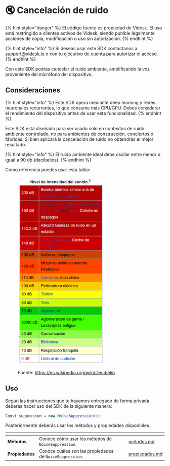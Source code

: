 # 🔇 Cancelación de ruido

{% hint style="danger" %}
El código fuente es propiedad de Videsk. El uso está restringido a clientes activos de Videsk, siendo punible legalmente acciones de copia, modificación o uso sin autorización.
{% endhint %}

{% hint style="info" %}
Si deseas usar este SDK contáctanos a [support@videsk.io](mailto:support@videsk.io) o con tu ejecutivo de cuenta para autorizar el acceso.
{% endhint %}

Con este SDK podrás cancelar el ruido ambiente, amplificando la voz proveniente del micrófono del dispositivo.

## Consideraciones

{% hint style="info" %}
Este SDK opera mediante deep learning y redes neuronales recurrentes, lo que consume más CPU/GPU. Debes considerar el rendimiento del dispositivo antes de usar esta funcionalidad.
{% endhint %}

Este SDK está diseñado para ser usado solo en contextos de ruido ambiente controlado, no para ambientes de construcción, conciertos o fábricas. Si bien aplicará la cancelación de ruido no obtendrás el mejor resultado.

{% hint style="info" %}
El ruido ambiente ideal debe oscilar entre menor o igual a 90 db (decibelios).
{% endhint %}

Como referencia puedes usar esta tabla:

<figure><img src="../../.gitbook/assets/image.png" alt=""><figcaption><p>Fuente: <a href="https://es.wikipedia.org/wiki/Decibelio">https://es.wikipedia.org/wiki/Decibelio</a></p></figcaption></figure>

## Uso

Según las instrucciones que te hayamos entregado de forma privada deberás hacer uso del SDK de la siguiente manera:

```javascript
Const suppresion = new NoiseSuppression();
```

Posteriormente deberás usar los métodos y propiedades disponibles.

<table data-card-size="large" data-view="cards"><thead><tr><th></th><th></th><th></th><th data-hidden data-card-target data-type="content-ref"></th></tr></thead><tbody><tr><td><strong>Métodos</strong></td><td>Conoce cómo usar los métodos de <code>NoiseSuppression</code>.</td><td></td><td><a href="metodos.md">metodos.md</a></td></tr><tr><td><strong>Propiedades</strong></td><td>Conoce cuáles son las propiedades de <code>NoiseSuppression</code>.</td><td></td><td><a href="propiedades.md">propiedades.md</a></td></tr></tbody></table>
